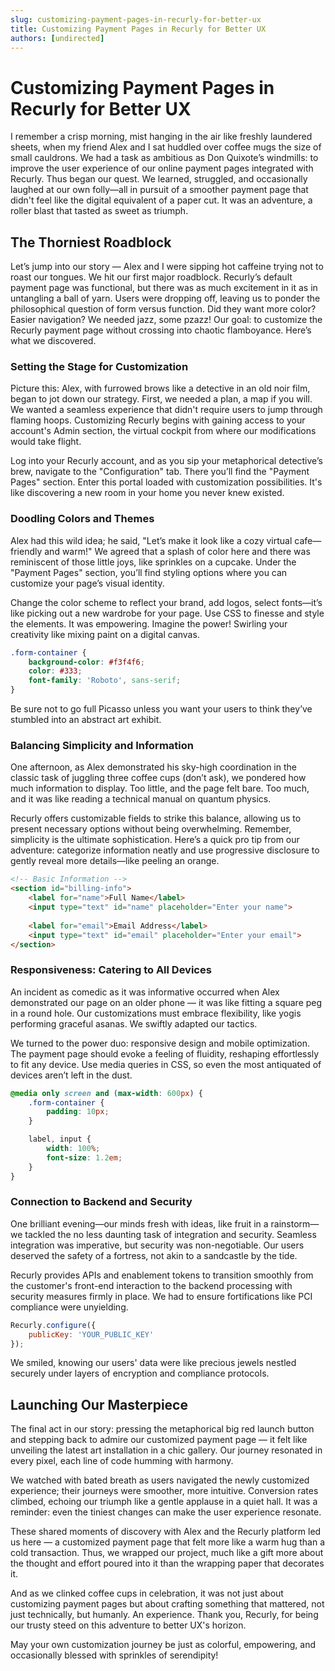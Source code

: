 ```yaml
---
slug: customizing-payment-pages-in-recurly-for-better-ux
title: Customizing Payment Pages in Recurly for Better UX
authors: [undirected]
---
```



# Customizing Payment Pages in Recurly for Better UX

I remember a crisp morning, mist hanging in the air like freshly laundered sheets, when my friend Alex and I sat huddled over coffee mugs the size of small cauldrons. We had a task as ambitious as Don Quixote’s windmills: to improve the user experience of our online payment pages integrated with Recurly. Thus began our quest. We learned, struggled, and occasionally laughed at our own folly—all in pursuit of a smoother payment page that didn't feel like the digital equivalent of a paper cut. It was an adventure, a roller blast that tasted as sweet as triumph.

## The Thorniest Roadblock

Let’s jump into our story — Alex and I were sipping hot caffeine trying not to roast our tongues. We hit our first major roadblock. Recurly’s default payment page was functional, but there was as much excitement in it as in untangling a ball of yarn. Users were dropping off, leaving us to ponder the philosophical question of form versus function. Did they want more color? Easier navigation? We needed jazz, some pzazz! Our goal: to customize the Recurly payment page without crossing into chaotic flamboyance. Here’s what we discovered.

### Setting the Stage for Customization

Picture this: Alex, with furrowed brows like a detective in an old noir film, began to jot down our strategy. First, we needed a plan, a map if you will. We wanted a seamless experience that didn't require users to jump through flaming hoops. Customizing Recurly begins with gaining access to your account's Admin section, the virtual cockpit from where our modifications would take flight.

Log into your Recurly account, and as you sip your metaphorical detective’s brew, navigate to the "Configuration" tab. There you’ll find the "Payment Pages" section. Enter this portal loaded with customization possibilities. It's like discovering a new room in your home you never knew existed.

### Doodling Colors and Themes

Alex had this wild idea; he said, "Let’s make it look like a cozy virtual cafe—friendly and warm!" We agreed that a splash of color here and there was reminiscent of those little joys, like sprinkles on a cupcake. Under the "Payment Pages" section, you’ll find styling options where you can customize your page’s visual identity.

Change the color scheme to reflect your brand, add logos, select fonts—it’s like picking out a new wardrobe for your page. Use CSS to finesse and style the elements. It was empowering. Imagine the power! Swirling your creativity like mixing paint on a digital canvas.

```css
.form-container {
    background-color: #f3f4f6;
    color: #333;
    font-family: 'Roboto', sans-serif;
}
```

Be sure not to go full Picasso unless you want your users to think they’ve stumbled into an abstract art exhibit.

### Balancing Simplicity and Information

One afternoon, as Alex demonstrated his sky-high coordination in the classic task of juggling three coffee cups (don’t ask), we pondered how much information to display. Too little, and the page felt bare. Too much, and it was like reading a technical manual on quantum physics.

Recurly offers customizable fields to strike this balance, allowing us to present necessary options without being overwhelming. Remember, simplicity is the ultimate sophistication. Here’s a quick pro tip from our adventure: categorize information neatly and use progressive disclosure to gently reveal more details—like peeling an orange.

```html
<!-- Basic Information -->
<section id="billing-info">
    <label for="name">Full Name</label>
    <input type="text" id="name" placeholder="Enter your name">
    
    <label for="email">Email Address</label>
    <input type="text" id="email" placeholder="Enter your email">
</section>
```

### Responsiveness: Catering to All Devices

An incident as comedic as it was informative occurred when Alex demonstrated our page on an older phone — it was like fitting a square peg in a round hole. Our customizations must embrace flexibility, like yogis performing graceful asanas. We swiftly adapted our tactics.

We turned to the power duo: responsive design and mobile optimization. The payment page should evoke a feeling of fluidity, reshaping effortlessly to fit any device. Use media queries in CSS, so even the most antiquated of devices aren’t left in the dust.

```css
@media only screen and (max-width: 600px) {
    .form-container {
        padding: 10px;
    }

    label, input {
        width: 100%;
        font-size: 1.2em;
    }
}
```

### Connection to Backend and Security

One brilliant evening—our minds fresh with ideas, like fruit in a rainstorm—we tackled the no less daunting task of integration and security. Seamless integration was imperative, but security was non-negotiable. Our users deserved the safety of a fortress, not akin to a sandcastle by the tide.

Recurly provides APIs and enablement tokens to transition smoothly from the customer's front-end interaction to the backend processing with security measures firmly in place. We had to ensure fortifications like PCI compliance were unyielding.

```javascript
Recurly.configure({
    publicKey: 'YOUR_PUBLIC_KEY'
});
```

We smiled, knowing our users' data were like precious jewels nestled securely under layers of encryption and compliance protocols.

## Launching Our Masterpiece

The final act in our story: pressing the metaphorical big red launch button and stepping back to admire our customized payment page — it felt like unveiling the latest art installation in a chic gallery. Our journey resonated in every pixel, each line of code humming with harmony.

We watched with bated breath as users navigated the newly customized experience; their journeys were smoother, more intuitive. Conversion rates climbed, echoing our triumph like a gentle applause in a quiet hall. It was a reminder: even the tiniest changes can make the user experience resonate.

These shared moments of discovery with Alex and the Recurly platform led us here — a customized payment page that felt more like a warm hug than a cold transaction. Thus, we wrapped our project, much like a gift more about the thought and effort poured into it than the wrapping paper that decorates it.

And as we clinked coffee cups in celebration, it was not just about customizing payment pages but about crafting something that mattered, not just technically, but humanly. An experience. Thank you, Recurly, for being our trusty steed on this adventure to better UX's horizon.

May your own customization journey be just as colorful, empowering, and occasionally blessed with sprinkles of serendipity!